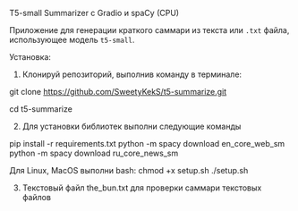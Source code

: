 T5-small Summarizer с Gradio и spaCy (CPU)

Приложение для генерации краткого саммари из текста или `.txt` файла, использующее модель `t5-small`.

Установка:

1. Клонируй репозиторий, выполнив команду в терминале:


git clone https://github.com/SweetyKekS/t5-summarize.git

cd t5-summarize

2. Для установки библиотек выполни следующие команды

pip install -r requirements.txt
python -m spacy download en_core_web_sm
python -m spacy download ru_core_news_sm

Для Linux, MacOS выполни bash:
chmod +x setup.sh
./setup.sh

3. Текстовый файл the_bun.txt для проверки саммари текстовых файлов
